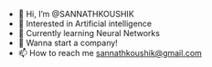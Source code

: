 - 👋 Hi, I’m @SANNATHKOUSHIK
- 👀 Interested in Artificial intelligence
- 🌱 Currently learning Neural Networks
- 💞️ Wanna start a company!
- 📫 How to reach me sannathkoushik@gmail.com

<!---
SANNATHKOUSHIK/SANNATHKOUSHIK is a ✨ special ✨ repository because its `README.md` (this file) appears on your GitHub profile.
You can click the Preview link to take a look at your changes.
--->
